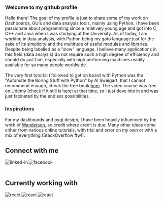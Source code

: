 ### Welcome to my github profile
Hello there! The goal of my profile is just to share some of my work on Dashboards, GUIs and data analysis tools, mainly using Python.
I have been passionate about programming since a relatively young age and got into C, C++ and Java when I was studying at the University.
As of today, I am working in data analysis, with Python being my goto language just for the sake of its simplicity and the multitude of useful modules and libraries. Despite being labelled as a "slow" language, I believe many applications in this field (data analysis) do not require such a high degree of efficiency and should do just fine, especially with high performing machines readily available for so many people worldwide.
<br>
<br>
The very first tutorial I followed to get on board with Python was the "Automate the Boring Stuff with Python" by Al Sweigart, that I cannot recommend enough, check the free book [here](https://automatetheboringstuff.com/). The video course was free on Udemy (check if it still is [here](https://www.udemy.com/course/automate/)) at that time, so I just dove into in and was just facinated by the endless possibilities.

### Inspirations
For my dashboards and pyqt design, I have been heavily influenced by the work of [Wanderson](https://github.com/Wanderson-Magalhaes), so credit where credit is due. Many other ideas come either from various online tutorials, with trial and error on my own or with a mix of everything (StackOverflow ftw!).

## Connect with me
[<img align="left" alt="linked-in" src="https://img.shields.io/badge/linkedin-%230077B5.svg?&style=for-the-badge&logo=linkedin&logoColor=white" />](https://www.linkedin.com/in/asadou)
[<img align="left" alt="facebook" src="https://img.shields.io/badge/facebook-%231877F2.svg?&style=for-the-badge&logo=facebook&logoColor=white" />](https://www.facebook.com/sadou.m.abdou/)
<br>
<br>

## Currently working with
<img align="left" alt="react" src="https://img.shields.io/static/v1?label=Python&message= &color=blue" />
<img align="left" alt="react" src="https://img.shields.io/static/v1?label=PyQT5/PySide2&message=Only old projects &color=orange" />
<img align="left" alt="react" src="https://img.shields.io/static/v1?label=PyQT6/PySide6&message=Newer projects &color=green" />

<br>
<br>
